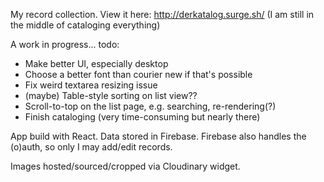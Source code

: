 My record collection. View it here:
http://derkatalog.surge.sh/
(I am still in the middle of cataloging everything)

A work in progress... todo:

* Make better UI, especially desktop
* Choose a better font than courier new if that's possible
* Fix weird textarea resizing issue
* (maybe) Table-style sorting on list view??
* Scroll-to-top on the list page, e.g. searching, re-rendering(?)
* Finish cataloging (very time-consuming but nearly there)

App build with React. Data stored in Firebase. Firebase also handles the (o)auth, so only I may add/edit records.

Images hosted/sourced/cropped via Cloudinary widget.
